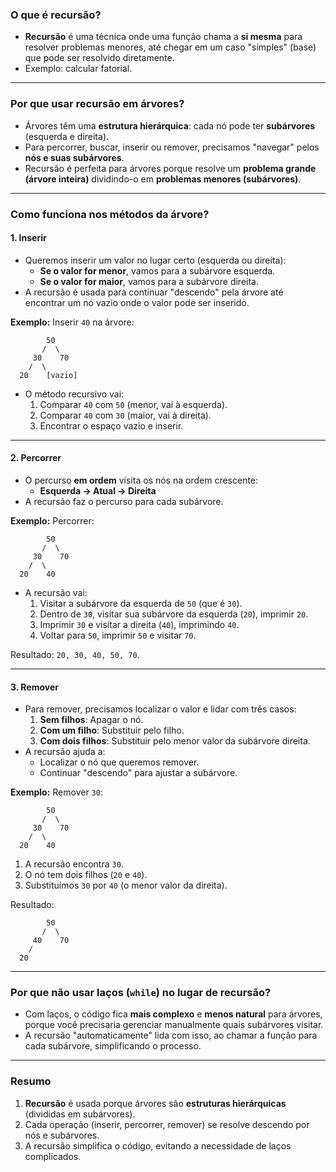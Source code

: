 ### O que é recursão?
- **Recursão** é uma técnica onde uma função chama a **si mesma** para resolver problemas menores, até chegar em um caso "simples" (base) que pode ser resolvido diretamente.
- Exemplo: calcular fatorial.

---

### Por que usar recursão em árvores?
- Árvores têm uma **estrutura hierárquica**: cada nó pode ter **subárvores** (esquerda e direita).
- Para percorrer, buscar, inserir ou remover, precisamos "navegar" pelos **nós e suas subárvores**.
- Recursão é perfeita para árvores porque resolve um **problema grande (árvore inteira)** dividindo-o em **problemas menores (subárvores)**.

---

### Como funciona nos métodos da árvore?

#### 1. **Inserir**
- Queremos inserir um valor no lugar certo (esquerda ou direita):
  - **Se o valor for menor**, vamos para a subárvore esquerda.
  - **Se o valor for maior**, vamos para a subárvore direita.
- A recursão é usada para continuar "descendo" pela árvore até encontrar um nó vazio onde o valor pode ser inserido.

**Exemplo:**
Inserir `40` na árvore:
```
        50
       /  \
     30    70
    /  \
  20    [vazio]
```
- O método recursivo vai:
  1. Comparar `40` com `50` (menor, vai à esquerda).
  2. Comparar `40` com `30` (maior, vai à direita).
  3. Encontrar o espaço vazio e inserir.

---

#### 2. **Percorrer**
- O percurso **em ordem** visita os nós na ordem crescente:
  - **Esquerda → Atual → Direita**
- A recursão faz o percurso para cada subárvore.

**Exemplo:** Percorrer:
```
        50
       /  \
     30    70
    /  \
  20    40
```
- A recursão vai:
  1. Visitar a subárvore da esquerda de `50` (que é `30`).
  2. Dentro de `30`, visitar sua subárvore da esquerda (`20`), imprimir `20`.
  3. Imprimir `30` e visitar a direita (`40`), imprimindo `40`.
  4. Voltar para `50`, imprimir `50` e visitar `70`.

Resultado: `20, 30, 40, 50, 70`.

---

#### 3. **Remover**
- Para remover, precisamos localizar o valor e lidar com três casos:
  1. **Sem filhos**: Apagar o nó.
  2. **Com um filho**: Substituir pelo filho.
  3. **Com dois filhos**: Substituir pelo menor valor da subárvore direita.
- A recursão ajuda a:
  - Localizar o nó que queremos remover.
  - Continuar "descendo" para ajustar a subárvore.

**Exemplo:** Remover `30`:
```
        50
       /  \
     30    70
    /  \
  20    40
```
1. A recursão encontra `30`.
2. O nó tem dois filhos (`20` e `40`).
3. Substituímos `30` por `40` (o menor valor da direita).

Resultado:
```
        50
       /  \
     40    70
    /
  20
```

---

### Por que não usar laços (`while`) no lugar de recursão?
- Com laços, o código fica **mais complexo** e **menos natural** para árvores, porque você precisaria gerenciar manualmente quais subárvores visitar.
- A recursão "automaticamente" lida com isso, ao chamar a função para cada subárvore, simplificando o processo.

---

### Resumo
1. **Recursão** é usada porque árvores são **estruturas hierárquicas** (divididas em subárvores).
2. Cada operação (inserir, percorrer, remover) se resolve descendo por nós e subárvores.
3. A recursão simplifica o código, evitando a necessidade de laços complicados.
